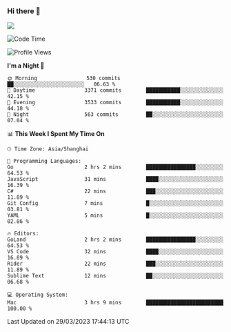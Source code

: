 ### Hi there 👋

<!--
**JJAYCHEN1e/jjaychen1e** is a ✨ _special_ ✨ repository because its `README.md` (this file) appears on your GitHub profile.

Here are some ideas to get you started:

- 🔭 I’m currently working on ...
- 🌱 I’m currently learning ...
- 👯 I’m looking to collaborate on ...
- 🤔 I’m looking for help with ...
- 💬 Ask me about ...
- 📫 How to reach me: ...
- 😄 Pronouns: ...
- ⚡ Fun fact: ...
-->

[![](https://github-readme-stats.vercel.app/api?username=jjaychen1e&show_icons=true)](https://github.com/jjaychen1e/github-readme-stats?count_private=true)

<!--START_SECTION:waka-->
![Code Time](http://img.shields.io/badge/Code%20Time-583%20hrs%206%20mins-blue)

![Profile Views](http://img.shields.io/badge/Profile%20Views-1-blue)

**I'm a Night 🦉** 

```text
🌞 Morning                530 commits         ██░░░░░░░░░░░░░░░░░░░░░░░   06.63 % 
🌆 Daytime                3371 commits        ███████████░░░░░░░░░░░░░░   42.15 % 
🌃 Evening                3533 commits        ███████████░░░░░░░░░░░░░░   44.18 % 
🌙 Night                  563 commits         ██░░░░░░░░░░░░░░░░░░░░░░░   07.04 % 
```


📊 **This Week I Spent My Time On** 

```text
🕑︎ Time Zone: Asia/Shanghai

💬 Programming Languages: 
Go                       2 hrs 2 mins        ████████████████░░░░░░░░░   64.53 % 
JavaScript               31 mins             ████░░░░░░░░░░░░░░░░░░░░░   16.39 % 
C#                       22 mins             ███░░░░░░░░░░░░░░░░░░░░░░   11.89 % 
Git Config               7 mins              █░░░░░░░░░░░░░░░░░░░░░░░░   03.81 % 
YAML                     5 mins              █░░░░░░░░░░░░░░░░░░░░░░░░   02.86 % 

🔥 Editors: 
GoLand                   2 hrs 2 mins        ████████████████░░░░░░░░░   64.53 % 
VS Code                  32 mins             ████░░░░░░░░░░░░░░░░░░░░░   16.89 % 
Rider                    22 mins             ███░░░░░░░░░░░░░░░░░░░░░░   11.89 % 
Sublime Text             12 mins             ██░░░░░░░░░░░░░░░░░░░░░░░   06.68 % 

💻 Operating System: 
Mac                      3 hrs 9 mins        █████████████████████████   100.00 % 
```


 Last Updated on 29/03/2023 17:44:13 UTC
<!--END_SECTION:waka-->
